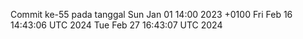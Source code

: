 Commit ke-55 pada tanggal Sun Jan 01 14:00 2023 +0100
Fri Feb 16 14:43:06 UTC 2024
Tue Feb 27 16:43:07 UTC 2024
